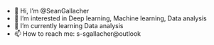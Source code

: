 - 👋 Hi, I’m @SeanGallacher
- 👀 I’m interested in Deep learning, Machine learning, Data analysis
- 🌱 I’m currently learning Data analysis 
- 📫 How to reach me: s-sgallacher@outlook


